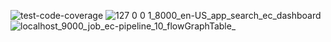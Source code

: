 ![test-code-coverage](https://github.com/benny-sun/eCommerceApplication/assets/22260295/6f0ff74a-3aff-458c-94c5-bdb83103f956)
![127 0 0 1_8000_en-US_app_search_ec_dashboard](https://github.com/benny-sun/eCommerceApplication/assets/22260295/81644c8f-43fb-4ffc-b840-f551781ed759)
![localhost_9000_job_ec-pipeline_10_flowGraphTable_](https://github.com/benny-sun/eCommerceApplication/assets/22260295/b748bcb1-cb32-4490-b813-416d10b6ee6a)
